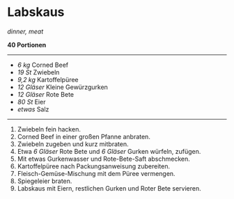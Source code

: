 # Labskaus

*dinner, meat*

**40 Portionen**

---

- *6 kg* Corned Beef
- *19 St* Zwiebeln
- *9,2 kg* Kartoffelpüree
- *12 Gläser* Kleine Gewürzgurken
- *12 Gläser* Rote Bete
- *80 St* Eier
- *etwas* Salz

---

1. Zwiebeln fein hacken.
2. Corned Beef in einer großen Pfanne anbraten.
3. Zwiebeln zugeben und kurz mitbraten.
4. Etwa *6 Gläser* Rote Bete und *6 Gläser* Gurken würfeln, zufügen.
5. Mit etwas Gurkenwasser und Rote-Bete-Saft abschmecken.
6. Kartoffelpüree nach Packungsanweisung zubereiten.
7. Fleisch-Gemüse-Mischung mit dem Püree vermengen.
8. Spiegeleier braten.
9. Labskaus mit Eiern, restlichen Gurken und Roter Bete servieren.
